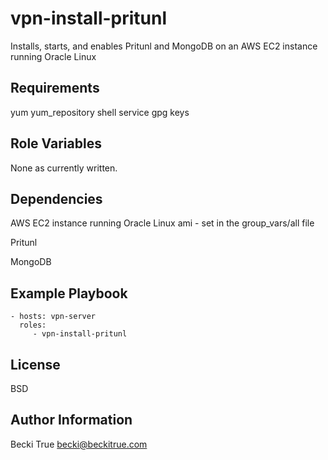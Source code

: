 vpn-install-pritunl
=========

Installs, starts, and enables Pritunl and MongoDB on an AWS EC2 instance running Oracle Linux

Requirements
------------

yum
yum_repository
shell
service
gpg keys

Role Variables
--------------
None as currently written. 

Dependencies
------------

AWS EC2 instance running Oracle Linux ami - set in the group_vars/all file

Pritunl

MongoDB

Example Playbook
----------------

    - hosts: vpn-server
      roles:
         - vpn-install-pritunl

License
-------

BSD

Author Information
------------------

Becki True
becki@beckitrue.com
